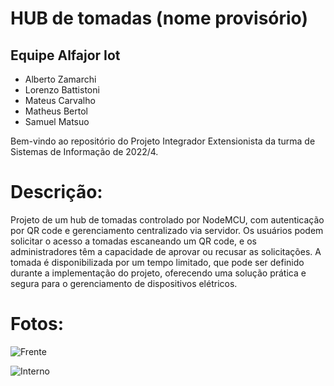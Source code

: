 # HUB de tomadas (nome provisório)

## Equipe Alfajor Iot
- Alberto Zamarchi
- Lorenzo Battistoni
- Mateus Carvalho
- Matheus Bertol
- Samuel Matsuo

Bem-vindo ao repositório do Projeto Integrador Extensionista da turma de Sistemas de Informação de 2022/4. 

# Descrição: 

Projeto de um hub de tomadas controlado por NodeMCU, com autenticação por QR code e gerenciamento centralizado via servidor. Os usuários podem solicitar o acesso a tomadas escaneando um QR code, e os administradores têm a capacidade de aprovar ou recusar as solicitações. A tomada é disponibilizada por um tempo limitado, que pode ser definido durante a implementação do projeto, oferecendo uma solução prática e segura para o gerenciamento de dispositivos elétricos.

# Fotos:

![Frente](img/img1.jpg.png)

![Interno](img/img2.jpg.png)